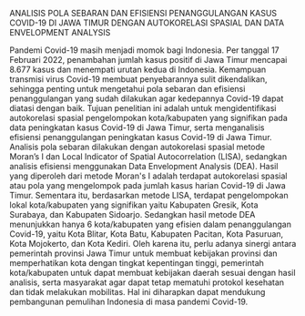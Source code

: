 ANALISIS POLA SEBARAN DAN EFISIENSI PENANGGULANGAN KASUS COVID-19 DI JAWA TIMUR DENGAN AUTOKORELASI SPASIAL DAN DATA ENVELOPMENT ANALYSIS

Pandemi Covid-19 masih menjadi momok bagi Indonesia. Per tanggal 17 Februari 2022, penambahan jumlah kasus positif di Jawa Timur mencapai 8.677 kasus dan menempati urutan kedua di Indonesia. Kemampuan transmisi virus Covid-19 membuat penyebarannya sulit dikendalikan, sehingga penting untuk mengetahui pola sebaran dan efisiensi penanggulangan yang sudah dilakukan agar kedepannya Covid-19 dapat diatasi dengan baik. Tujuan penelitian ini adalah untuk mengidentifikasi autokorelasi spasial pengelompokan kota/kabupaten yang signifikan pada data peningkatan kasus Covid-19 di Jawa Timur, serta menganalisis efisiensi penanggulangan peningkatan kasus Covid-19 di Jawa Timur. Analisis pola sebaran dilakukan dengan autokorelasi spasial metode Moran’s I dan Local Indicator of Spatial Autocorrelation (LISA), sedangkan analisis efisiensi menggunakan Data Envelopment Analysis (DEA). Hasil yang diperoleh dari metode Moran's I adalah terdapat autokorelasi spasial atau pola yang mengelompok pada jumlah kasus harian Covid-19 di Jawa Timur. Sementara itu, berdasarkan metode LISA, terdapat pengelompokan lokal kota/kabupaten yang signifikan yaitu Kabupaten Gresik, Kota Surabaya, dan Kabupaten Sidoarjo. Sedangkan hasil metode DEA menunjukkan hanya 6 kota/kabupaten yang efisien dalam penanggulangan Covid-19, yaitu Kota Blitar, Kota Batu, Kabupaten Pacitan, Kota Pasuruan, Kota Mojokerto, dan Kota Kediri. Oleh karena itu, perlu adanya sinergi antara pemerintah provinsi Jawa Timur untuk membuat kebijakan provinsi dan memperhatikan kota dengan tingkat kepentingan tinggi, pemerintah kota/kabupaten untuk dapat membuat kebijakan daerah sesuai dengan hasil analisis, serta masyarakat agar dapat tetap mematuhi protokol kesehatan dan tidak melakukan mobilitas. Hal ini diharapkan dapat mendukung pembangunan pemulihan Indonesia di masa pandemi Covid-19.
